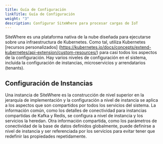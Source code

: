 ```yaml
---
title: Guía de Configuración
linkTitle: Guía de Configuración
weight: "3"
description: Configurar SiteWhere para procesar cargas de IoT
---
```

SiteWhere es una plataforma nativa de la nube diseñada para ejecutarse sobre una infraestructura de Kubernetes. Como tal, utiliza Kubernetes [recursos personalizados] (https://kubernetes.io/docs/concepts/extend-kubernetes/api-extension/custom-resources/) para casi todos los aspectos de la configuración. Hay varios niveles de configuración en el sistema, incluida la configuración de instancias, microservicios y arrendatarios (tenants).

## Configuración de Instancias

Una instancia de SiteWhere es la construcción de nivel superior en la jerarquía de implementación y la configuración a nivel de instancia se aplica a los aspectos que son compartidos por todos los servicios del sistema. La información común, como los detalles de conectividad para instancias compartidas de Kafka y Redis, se configura a nivel de instancia y los servicios la heredan. Otra información compartida, como los parámetros de conectividad de la base de datos definidos globalmente, puede definirse a nivel de instancia y ser referenciada por los servicios para evitar tener que redefinir las propiedades repetidamente.

